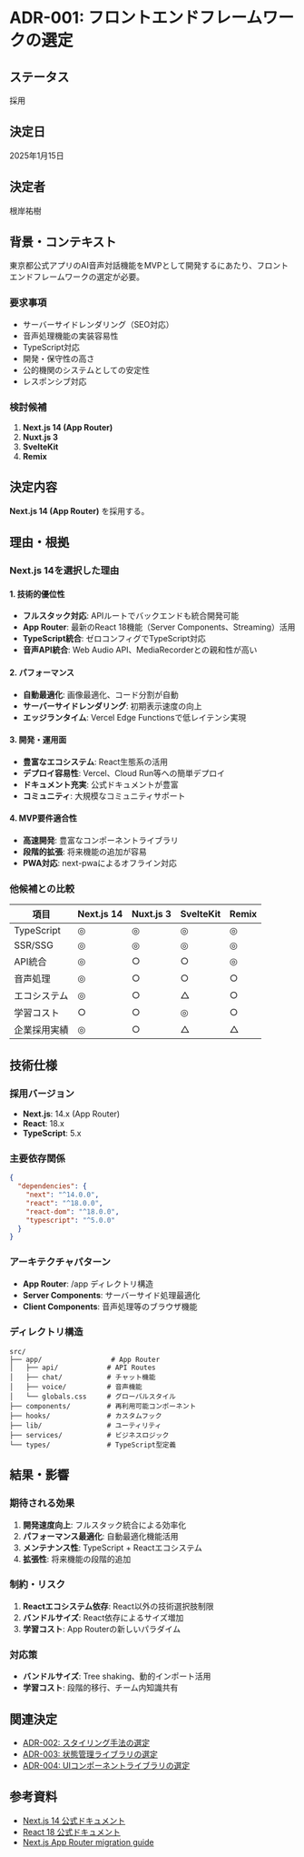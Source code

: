 # ADR-001: フロントエンドフレームワークの選定

## ステータス
採用

## 決定日
2025年1月15日

## 決定者
根岸祐樹

## 背景・コンテキスト

東京都公式アプリのAI音声対話機能をMVPとして開発するにあたり、フロントエンドフレームワークの選定が必要。

### 要求事項
- サーバーサイドレンダリング（SEO対応）
- 音声処理機能の実装容易性
- TypeScript対応
- 開発・保守性の高さ
- 公的機関のシステムとしての安定性
- レスポンシブ対応

### 検討候補
1. **Next.js 14 (App Router)**
2. **Nuxt.js 3**
3. **SvelteKit**
4. **Remix**

## 決定内容

**Next.js 14 (App Router)** を採用する。

## 理由・根拠

### Next.js 14を選択した理由

#### 1. 技術的優位性
- **フルスタック対応**: APIルートでバックエンドも統合開発可能
- **App Router**: 最新のReact 18機能（Server Components、Streaming）活用
- **TypeScript統合**: ゼロコンフィグでTypeScript対応
- **音声API統合**: Web Audio API、MediaRecorderとの親和性が高い

#### 2. パフォーマンス
- **自動最適化**: 画像最適化、コード分割が自動
- **サーバーサイドレンダリング**: 初期表示速度の向上
- **エッジランタイム**: Vercel Edge Functionsで低レイテンシ実現

#### 3. 開発・運用面
- **豊富なエコシステム**: React生態系の活用
- **デプロイ容易性**: Vercel、Cloud Run等への簡単デプロイ
- **ドキュメント充実**: 公式ドキュメントが豊富
- **コミュニティ**: 大規模なコミュニティサポート

#### 4. MVP要件適合性
- **高速開発**: 豊富なコンポーネントライブラリ
- **段階的拡張**: 将来機能の追加が容易
- **PWA対応**: next-pwaによるオフライン対応

### 他候補との比較

| 項目 | Next.js 14 | Nuxt.js 3 | SvelteKit | Remix |
|------|------------|-----------|-----------|-------|
| TypeScript | ◎ | ◎ | ◎ | ◎ |
| SSR/SSG | ◎ | ◎ | ◎ | ◎ |
| API統合 | ◎ | ○ | ○ | ◎ |
| 音声処理 | ◎ | ○ | ○ | ○ |
| エコシステム | ◎ | ○ | △ | ○ |
| 学習コスト | ○ | ○ | ◎ | ○ |
| 企業採用実績 | ◎ | ○ | △ | △ |

## 技術仕様

### 採用バージョン
- **Next.js**: 14.x (App Router)
- **React**: 18.x
- **TypeScript**: 5.x

### 主要依存関係
```json
{
  "dependencies": {
    "next": "^14.0.0",
    "react": "^18.0.0",
    "react-dom": "^18.0.0",
    "typescript": "^5.0.0"
  }
}
```

### アーキテクチャパターン
- **App Router**: /app ディレクトリ構造
- **Server Components**: サーバーサイド処理最適化
- **Client Components**: 音声処理等のブラウザ機能

### ディレクトリ構造
```
src/
├── app/                 # App Router
│   ├── api/            # API Routes
│   ├── chat/           # チャット機能
│   ├── voice/          # 音声機能
│   └── globals.css     # グローバルスタイル
├── components/         # 再利用可能コンポーネント
├── hooks/              # カスタムフック
├── lib/                # ユーティリティ
├── services/           # ビジネスロジック
└── types/              # TypeScript型定義
```

## 結果・影響

### 期待される効果
1. **開発速度向上**: フルスタック統合による効率化
2. **パフォーマンス最適化**: 自動最適化機能活用
3. **メンテナンス性**: TypeScript + Reactエコシステム
4. **拡張性**: 将来機能の段階的追加

### 制約・リスク
1. **Reactエコシステム依存**: React以外の技術選択肢制限
2. **バンドルサイズ**: React依存によるサイズ増加
3. **学習コスト**: App Routerの新しいパラダイム

### 対応策
- **バンドルサイズ**: Tree shaking、動的インポート活用
- **学習コスト**: 段階的移行、チーム内知識共有

## 関連決定
- [ADR-002: スタイリング手法の選定](./002-styling-approach.md)
- [ADR-003: 状態管理ライブラリの選定](./003-state-management.md)
- [ADR-004: UIコンポーネントライブラリの選定](./004-ui-library.md)

## 参考資料
- [Next.js 14 公式ドキュメント](https://nextjs.org/docs)
- [React 18 公式ドキュメント](https://react.dev)
- [Next.js App Router migration guide](https://nextjs.org/docs/app/building-your-application/upgrading/app-router-migration)